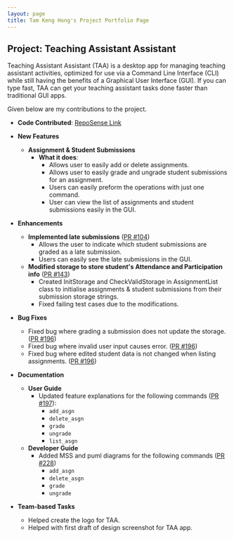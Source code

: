 ```yaml
---
layout: page
title: Tam Keng Hong's Project Portfolio Page
---
```


## Project: Teaching Assistant Assistant
Teaching Assistant Assistant (TAA) is a desktop app for managing teaching assistant
activities, optimized for use via a Command Line Interface (CLI) while still having
the benefits of a Graphical User Interface (GUI). If you can type fast, TAA can get
your teaching assistant tasks done faster than traditional GUI apps.

Given below are my contributions to the project.

- **Code Contributed**: [RepoSense Link](https://nus-cs2103-ay2223s2.github.io/tp-dashboard/?search=TamKengHong&breakdown=true)
- **New Features**
    - **Assignment & Student Submissions**
        - **What it does**:
            - Allows user to easily add or delete assignments.
            - Allows user to easily grade and ungrade student submissions for an assignment.
            - Users can easily preform the operations with just one command.
            - User can view the list of assignments and student submissions easily in the GUI.
- **Enhancements**
    - **Implemented late submissions** ([PR #104](https://github.com/AY2223S2-CS2103T-T14-4/tp/pull/104))
        - Allows the user to indicate which student submissions are graded as a late submission.
        - Users can easily see the late submissions in the GUI.
    - **Modified storage to store student's Attendance and Participation info** ([PR #143](https://github.com/AY2223S2-CS2103T-T14-4/tp/pull/143))
        - Created InitStorage and CheckValidStorage in AssignmentList class to initialise assignments & 
          student submissions from their submission storage strings.
        - Fixed failing test cases due to the modifications.
- **Bug Fixes**
    - Fixed bug where grading a submission does not update the storage. ([PR #196](https://github.com/AY2223S2-CS2103T-T14-4/tp/pull/196))
    - Fixed bug where invalid user input causes error. ([PR #196](https://github.com/AY2223S2-CS2103T-T14-4/tp/pull/196))
    - Fixed bug where edited student data is not changed when listing assignments. ([PR #196](https://github.com/AY2223S2-CS2103T-T14-4/tp/pull/196))

- **Documentation**
    - **User Guide**
        - Updated feature explanations for the following commands
          ([PR #197](https://github.com/AY2223S2-CS2103T-T14-4/tp/pull/197)):
            - `add_asgn`
            - `delete_asgn`
            - `grade`
            - `ungrade`
            - `list_asgn`
    - **Developer Guide**
        - Added MSS and puml diagrams for the following commands ([PR #228](https://github.com/AY2223S2-CS2103T-T14-4/tp/pull/228]))
            - `add_asgn`
            - `delete_asgn`
            - `grade`
            - `ungrade`

- **Team-based Tasks**
    - Helped create the logo for TAA.
    - Helped with first draft of design screenshot for TAA app.

